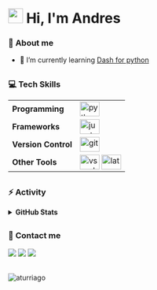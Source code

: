 <!-- ### Hi there 👋 -->
# <img src="https://media.giphy.com/media/hvRJCLFzcasrR4ia7z/giphy.gif" width="30px"> Hi, I'm Andres
<!-- <h1 align="center"><img src="https://media.giphy.com/media/hvRJCLFzcasrR4ia7z/giphy.gif" width="30px"> Hi, I'm Andres</h1> -->
###  📖 **About me**

- 🌱 I’m currently learning [Dash for python](https://dash.plotly.com/introduction)



##

### 💻 **Tech Skills**  
| | |
| --- | --- | 
|**Programming**|<img align="center" alt="python-img" height="30" width="40" src="https://cdn.jsdelivr.net/gh/devicons/devicon/icons/python/python-original.svg"> |
|**Frameworks**|<img align="center" alt="jupyter-img" height="30" width="40" src="https://cdn.jsdelivr.net/gh/devicons/devicon/icons/jupyter/jupyter-original.svg">|
|**Version Control**|<img align="center" alt="git-img" height="30" width="40" src="https://cdn.jsdelivr.net/gh/devicons/devicon/icons/git/git-original.svg">|
|**Other Tools**|<img align="center" alt="vscode-img" height="30" width="40" src="https://cdn.jsdelivr.net/gh/devicons/devicon/icons/vscode/vscode-original.svg"> <img align="center" alt="latex-img" height="30" width="40" src="https://cdn.jsdelivr.net/gh/devicons/devicon/icons/latex/latex-original.svg">|


<!-- |**AI/ML**|<img align="center" alt="python-img" height="30" width="40" src="https://upload.wikimedia.org/wikipedia/commons/0/05/Scikit_learn_logo_small.svg">| -->
<!-- |**Data Visualization**|<img align="center" alt="powerbi-img" height="30" width="40" src="https://raw.githubusercontent.com/microsoft/PowerBI-Icons/b76704a375ae550a08e627ab148945e6eee3d0d6/SVG/Power-BI.svg"> | -->
<!-- |**Cloud**|prog1 prog 2| -->
<!-- |**Libraries**|prog1 prog 2| -->
<!-- |**Front-end**|prog1 prog 2|
|**Back-end**|prog1 prog 2| -->
<!-- |**Mobile**|prog1 prog 2| -->
<!-- |**Database**|prog1 prog 2| -->
<!-- |**Testing**|prog1 prog 2| -->
<!-- |**Software**|prog1 prog 2| -->

<!-- example of how create personal shields: <img align="center" alt="jupyter-img" height="20" width="95" src="https://img.shields.io/static/v1?label=&message=scikit-learn&color=F7931E&logo=scikitlearn&logoColor=black"> -->
<!-- icons soruce for color and icon: https://simpleicons.org/ https://shields.io/ -->

  ##

### ⚡ **Activity**
<div>
<details>
  <summary><b>GitHub Stats</b></summary>
<!--   display stats -->
  <img height="180em" src="https://github-readme-stats.vercel.app/api?username=aturriago&show_icons=true&theme=nord&include_all_commits=true&count_private=true"/>
<!--   display top most used languages -->
<!--   <img height="180em" src="https://github-readme-stats.vercel.app/api/top-langs/?username=aturriago&layout=compact&langs_count=7&theme=nord"/> -->
<!--     [![Top Langs](https://github-readme-stats.vercel.app/api/top-langs/?username=aturriago)](https://github.com/aturriago/github-readme-stats) -->
</details>
</div>
  
  ##
 
<!-- here I adding contact info -->
### 💬 **Contact me**
<div>
  <a href = "mailto:andresf.turriago@gmail.com"><img src="https://img.shields.io/badge/-Gmail-%23333?style=for-the-badge&logo=gmail&logoColor=white" target="_blank"></a>
  <a href="https://www.linkedin.com/in/andres-turriago/" target="_blank"><img src="https://img.shields.io/badge/-LinkedIn-%230077B5?style=for-the-badge&logo=linkedin&logoColor=white" target="_blank"></a>
  <a href="https://www.kaggle.com/andresfturriago" target="_blank"><img src="https://img.shields.io/badge/Kaggle-20BEFF?style=for-the-badge&logo=Kaggle&logoColor=white" target="_blank"></a>
</div><br>
<p align="left"> <img src="https://komarev.com/ghpvc/?username=aturriago&label=Profile%20views&color=0e75b6&style=flat" alt="aturriago" /> </p>

<!-- template for pinned respos -->
<!-- <a href="https://github.com/anuraghazra/github-readme-stats">
  <img align="center" src="https://github-readme-stats.vercel.app/api/pin/?username=anuraghazra&repo=github-readme-stats" />
</a>
<a href="https://github.com/anuraghazra/convoychat">
  <img align="center" src="https://github-readme-stats.vercel.app/api/pin/?username=anuraghazra&repo=convoychat" />
</a> -->

<!-- [![Readme Card](https://github-readme-stats.vercel.app/api/pin/?username=aturriago&repo=aturriago&theme=nord)](https://github.com/aturriago/aturriago) -->
<!--

**aturriago/aturriago** is a ✨ _special_ ✨ repository because its `README.md` (this file) appears on your GitHub profile.

Here are some ideas to get you started:

- 🔭 I’m currently working on ...
- 🌱 I’m currently learning ...
- 👯 I’m looking to collaborate on ...
- 🤔 I’m looking for help with ...
- 💬 Ask me about ...
- 📫 How to reach me: ...
- 😄 Pronouns: ...
- ⚡ Fun fact: ...
-->
